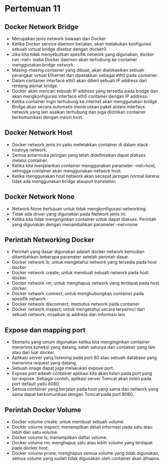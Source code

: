 # Pertemuan 11
## Docker Network Bridge
- Merupakan jenis network bawaan dari Docker
- Ketika Docker service daemon berjalan, akan melakukan konfigurasi sebuah virtual bridge disebut dengan docker0.
- Jika kita tidak menyebutkan spesifik network yang digunakan, docker run –net=<Network> maka Docker daemon akan terhubung ke container menggunakan bridge network.
- Masing-masing container yang dibuat, akan dialokasikan sebuah perangkat virtual Ethernet dan dipetakkan sebagai eth0 pada container.
- Dalam container interface eth0 akan diberi sebuah IP address dari rentang alamat bridge.
- Docker akan mencari sebuah IP address yang tersedia pada bridge dan akan mengkonfigurasi interface eth0 container dengan IP address.
- Ketika container ingin terhubung ke internet akan menggunakan bridge. Bridge akan secara automatis meneruskan paket antara interface network yang lain asalkan terhubung dan juga diizinkan container berkomunikasi dengan mesin host.

## Docker Network Host
- Docker network jenis ini yaitu meletakkan container di dalam stack hostnya network.
- Semua antarmuka jaringan yang telah didefinisikan dapat diakses melalui container.
- Ketika kita menjalankan container menggunakan parameter –net=host, sehingga container akan menggunakan network host.
- Ketika menggunakan host network akan secepat jaringan normal karena tidak ada menggunakan bridge ataupun translation

## Docker Network None
- Network None bertujuan untuk tidak mengkonfigurasi networking.
- Tidak ada driver yang digunakan pada Network jenis ini.
- Ketika kita tidak menginginkan container untuk dapat diakses. Perintah yang digunakan dengan menambahkan parameter –net=none

## Perintah Networking Docker
- Perintah yang dasar digunakan adalah docker network kemudian ditambahkan beberapa parameter setelah perintah dasar.
- Docker network ls; untuk mengetahui network yang tersedia pada host docker
- Docker network create; untuk membuat sebuah network pada host docker.
- Docker network rm; untuk menghapus network yang terdapat pada host docker.
- Docker network connect; untuk menghubungkan container pada spesifik network
- Docker network disconnect; memutus network pada container
- Docker network inspect; untuk mengetahui secara terperinci dari sebuah network, misalkan ip address dan informasi lain

## Expose dan mapping port
- Skenario yang umum digunakan ketika kita menginginkan container menerima koneksi yang datang, salah satunya dari container yang lain atau dari luar docker.
- Aplikasi server yang listening pada port 80 atau sebuah database yang menerima request yang datang.
- Sebuah image dapat juga melakukan expose port.
- Expose port adalah container aplikasi kita akan listen pada port yang ter-expose. Sebagai contoh, aplikasi server Tomcat akan listen pada port default yaitu 8080.
- Semua container yang berjalan pada host yang sama dan network yang sama dapat berkomunikasi dengan Tomcat pada port 8080.

## Perintah Docker Volume
- Docker volume create; untuk membuat sebuah volume
- Docker volume inspect; menampilkan detail informasi pada satu atau lebih dari satu volume.
- Docker volume ls; menampilkan daftar volume.
- Docker volume rm; menghapus satu atau lebih volume yang terdapat pada docker host.
- Docker volume prune; menghapus semua volume yang tidak digunakan, semua volume yang sudah tidak digunakan oleh container akan dihapus.
